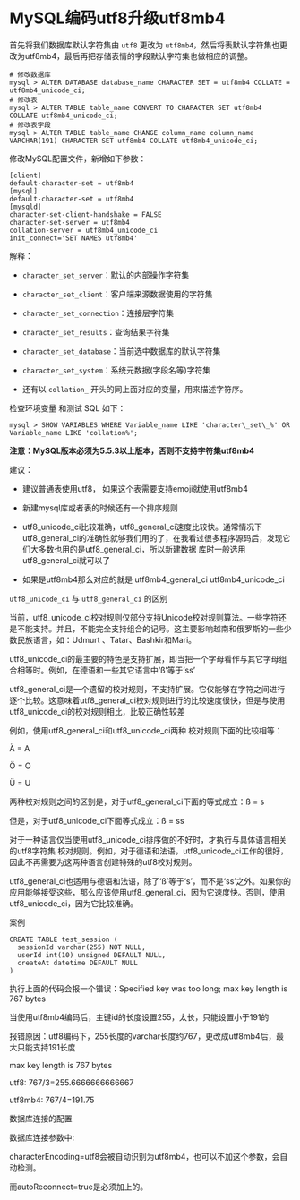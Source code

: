 # MySQL编码utf8升级utf8mb4

首先将我们数据库默认字符集由 `utf8` 更改为 `utf8mb4`，然后将表默认字符集也更改为utf8mb4，最后再把存储表情的字段默认字符集也做相应的调整。 

```mysql
# 修改数据库
mysql > ALTER DATABASE database_name CHARACTER SET = utf8mb4 COLLATE = utf8mb4_unicode_ci;
# 修改表
mysql > ALTER TABLE table_name CONVERT TO CHARACTER SET utf8mb4 COLLATE utf8mb4_unicode_ci;
# 修改表字段
mysql > ALTER TABLE table_name CHANGE column_name column_name VARCHAR(191) CHARACTER SET utf8mb4 COLLATE utf8mb4_unicode_ci;
```

修改MySQL配置文件，新增如下参数：

```shell
[client]
default-character-set = utf8mb4
[mysql]
default-character-set = utf8mb4
[mysqld]
character-set-client-handshake = FALSE
character-set-server = utf8mb4
collation-server = utf8mb4_unicode_ci
init_connect='SET NAMES utf8mb4'
```

解释：

- `character_set_server`：默认的内部操作字符集

- `character_set_client`：客户端来源数据使用的字符集

- `character_set_connection`：连接层字符集

- `character_set_results`：查询结果字符集

- `character_set_database`：当前选中数据库的默认字符集

- `character_set_system`：系统元数据(字段名等)字符集

- 还有以 `collation_` 开头的同上面对应的变量，用来描述字符序。



检查环境变量 和测试 SQL 如下：

```mysql
mysql > SHOW VARIABLES WHERE Variable_name LIKE 'character\_set\_%' OR Variable_name LIKE 'collation%';
```

**注意：MySQL版本必须为5.5.3以上版本，否则不支持字符集utf8mb4**



建议：

- 建议普通表使用utf8， 如果这个表需要支持emoji就使用utf8mb4

- 新建mysql库或者表的时候还有一个排序规则

- utf8_unicode_ci比较准确，utf8_general_ci速度比较快。通常情况下 utf8_general_ci的准确性就够我们用的了，在我看过很多程序源码后，发现它们大多数也用的是utf8_general_ci，所以新建数据 库时一般选用utf8_general_ci就可以了

- 如果是utf8mb4那么对应的就是 utf8mb4_general_ci utf8mb4_unicode_ci



`utf8_unicode_ci` 与 `utf8_general_ci` 的区别

当前，utf8_unicode_ci校对规则仅部分支持Unicode校对规则算法。一些字符还是不能支持。并且，不能完全支持组合的记号。这主要影响越南和俄罗斯的一些少数民族语言，如：Udmurt 、Tatar、Bashkir和Mari。

utf8_unicode_ci的最主要的特色是支持扩展，即当把一个字母看作与其它字母组合相等时。例如，在德语和一些其它语言中‘ß’等于‘ss’

utf8_general_ci是一个遗留的校对规则，不支持扩展。它仅能够在字符之间进行逐个比较。这意味着utf8_general_ci校对规则进行的比较速度很快，但是与使用utf8_unicode_ci的校对规则相比，比较正确性较差



例如，使用utf8_general_ci和utf8_unicode_ci两种 校对规则下面的比较相等：

Ä = A

Ö = O

Ü = U

两种校对规则之间的区别是，对于utf8_general_ci下面的等式成立：ß = s

但是，对于utf8_unicode_ci下面等式成立：ß = ss

对于一种语言仅当使用utf8_unicode_ci排序做的不好时，才执行与具体语言相关的utf8字符集 校对规则。例如，对于德语和法语，utf8_unicode_ci工作的很好，因此不再需要为这两种语言创建特殊的utf8校对规则。

utf8_general_ci也适用与德语和法语，除了‘ß’等于‘s’，而不是‘ss’之外。如果你的应用能够接受这些，那么应该使用utf8_general_ci，因为它速度快。否则，使用utf8_unicode_ci，因为它比较准确。



案例 

```mysql
CREATE TABLE test_session (
  sessionId varchar(255) NOT NULL,
  userId int(10) unsigned DEFAULT NULL,
  createAt datetime DEFAULT NULL
)
```

执行上面的代码会报一个错误：Specified key was too long; max key length is 767 bytes

当使用utf8mb4编码后，主键id的长度设置255，太长，只能设置小于191的

报错原因：utf8编码下，255长度的varchar长度约767，更改成utf8mb4后，最大只能支持191长度

max key length is 767 bytes

utf8: 767/3=255.6666666666667

utf8mb4: 767/4=191.75

数据库连接的配置

数据库连接参数中: 

characterEncoding=utf8会被自动识别为utf8mb4，也可以不加这个参数，会自动检测。 

而autoReconnect=true是必须加上的。